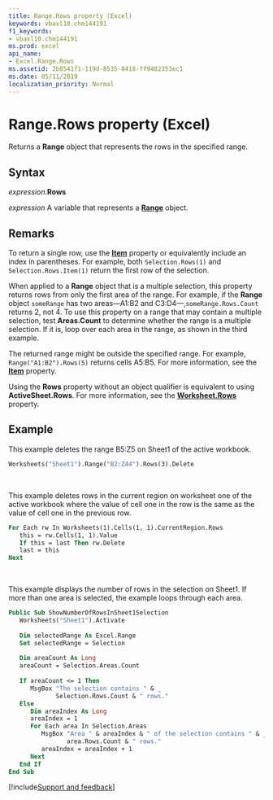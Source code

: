 ```yaml
---
title: Range.Rows property (Excel)
keywords: vbaxl10.chm144191
f1_keywords:
- vbaxl10.chm144191
ms.prod: excel
api_name:
- Excel.Range.Rows
ms.assetid: 2b0541f1-119d-8535-8418-ff9482353ec1
ms.date: 05/11/2019
localization_priority: Normal
---
```



# Range.Rows property (Excel)

Returns a **Range** object that represents the rows in the specified range.


## Syntax

_expression_.**Rows**

_expression_ A variable that represents a **[Range](excel.range(object).md)** object.


## Remarks

To return a single row, use the **[Item](Excel.Range.Item.md)** property or equivalently include an index in parentheses. For example, both `Selection.Rows(1)` and `Selection.Rows.Item(1)` return the first row of the selection.

When applied to a **Range** object that is a multiple selection, this property returns rows from only the first area of the range. For example, if the **Range** object `someRange` has two areas—A1:B2 and C3:D4—,`someRange.Rows.Count` returns 2, not 4. To use this property on a range that may contain a multiple selection, test **Areas.Count** to determine whether the range is a multiple selection. If it is, loop over each area in the range, as shown in the third example.

The returned range might be outside the specified range. For example, `Range("A1:B2").Rows(5)` returns cells A5:B5. For more information, see the **[Item](Excel.Range.Item.md)** property.

Using the **Rows** property without an object qualifier is equivalent to using **ActiveSheet.Rows**. For more information, see the **[Worksheet.Rows](excel.worksheet.rows.md)** property.


## Example

This example deletes the range B5:Z5 on Sheet1 of the active workbook.

```vb
Worksheets("Sheet1").Range("B2:Z44").Rows(3).Delete
```

<br/>

This example deletes rows in the current region on worksheet one of the active workbook where the value of cell one in the row is the same as the value of cell one in the previous row.

```vb
For Each rw In Worksheets(1).Cells(1, 1).CurrentRegion.Rows
   this = rw.Cells(1, 1).Value 
   If this = last Then rw.Delete 
   last = this 
Next
```

<br/>

This example displays the number of rows in the selection on Sheet1. If more than one area is selected, the example loops through each area.

```vb
Public Sub ShowNumberOfRowsInSheet1Selection
   Worksheets("Sheet1").Activate 
   
   Dim selectedRange As Excel.Range
   Set selectedRange = Selection
   
   Dim areaCount As Long
   areaCount = Selection.Areas.Count 
   
   If areaCount <= 1 Then 
      MsgBox "The selection contains " & _ 
             Selection.Rows.Count & " rows." 
   Else 
      Dim areaIndex As Long
      areaIndex = 1 
      For Each area In Selection.Areas 
         MsgBox "Area " & areaIndex & " of the selection contains " & _ 
                area.Rows.Count & " rows." 
         areaIndex = areaIndex + 1 
      Next 
   End If
End Sub
```




[!include[Support and feedback](~/includes/feedback-boilerplate.md)]
